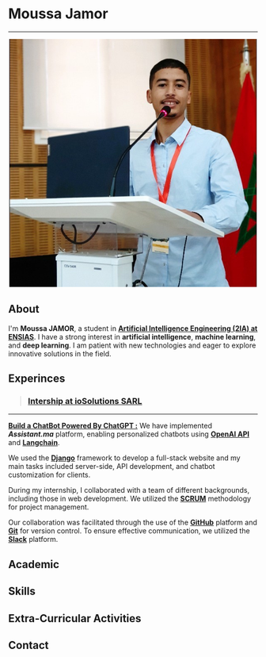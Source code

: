 # Moussa Jamor

---

<center><img width="500px" src="/images/photo.jpeg"/></center>

## About 
I'm **Moussa JAMOR**, a student in [<u>**Artificial Intelligence Engineering (2IA) at ENSIAS**</u>](http://ensias.um5.ac.ma/page/ing%C3%A9nierie-int%C3%A9lligence-artificielle-2ia). I have a strong interest in **artificial intelligence**, **machine learning**, and **deep learning**. I am patient with new technologies and eager to explore innovative solutions in the field.

## Experinces

> ### [**Intership at ioSolutions SARL**](https://www.linkedin.com/company/iosolutions-sarl/)

---

**<u>Build a ChatBot Powered By ChatGPT :</u>** We have implemented ***Assistant.ma*** platform, enabling personalized chatbots using [**OpenAI API**](https://openai.com/blog/openai-api) and [**Langchain**](https://www.langchain.com/).

We used the [**Django**](https://www.djangoproject.com/) framework to develop a full-stack website and my main tasks included server-side, API development, and chatbot customization for clients.

During my internship, I collaborated with a team of different backgrounds, including those in web development. We utilized the [**SCRUM**](https://en.wikipedia.org/wiki/Scrum_(software_development)) methodology for project management.

Our collaboration was facilitated through the use of the [**GitHub**](https://github.com/) platform and [**Git**](https://git-scm.com/) for version control. To ensure effective communication, we utilized the [**Slack**](https://slack.com/) platform.

## Academic

## Skills 

## Extra-Curricular Activities

## Contact
